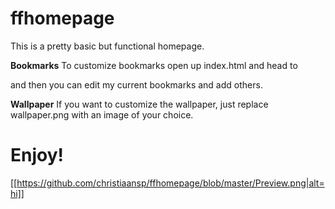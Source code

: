 # ffhomepage
This is a pretty basic but functional homepage.

**Bookmarks**
To customize bookmarks open up index.html and head to <div class="bookmarks"> and then you can edit my current bookmarks and add others.

**Wallpaper**
If you want to customize the wallpaper, just replace wallpaper.png with an image of your choice.

# Enjoy!
[[https://github.com/christiaansp/ffhomepage/blob/master/Preview.png|alt=hi]]
